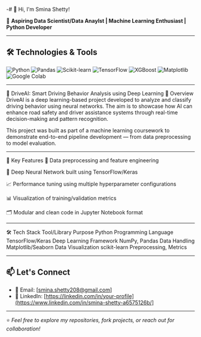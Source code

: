 -# 👋 Hi, I'm Smina Shetty!

🎯 **Aspiring Data Scientist/Data Anaylst | Machine Learning Enthusiast | Python Developer**


---

## 🛠️ Technologies & Tools

![Python](https://img.shields.io/badge/Python-3670A0?style=for-the-badge&logo=python&logoColor=white)
![Pandas](https://img.shields.io/badge/Pandas-150458?style=for-the-badge&logo=pandas)
![Scikit-learn](https://img.shields.io/badge/Scikit--Learn-F7931E?style=for-the-badge&logo=scikit-learn&logoColor=white)
![TensorFlow](https://img.shields.io/badge/TensorFlow-FF6F00?style=for-the-badge&logo=tensorflow&logoColor=white)
![XGBoost](https://img.shields.io/badge/XGBoost-EC2D01?style=for-the-badge&logo=machinelearning&logoColor=white)
![Matplotlib](https://img.shields.io/badge/Matplotlib-11557C?style=for-the-badge&logo=matplotlib)
![Google Colab](https://img.shields.io/badge/Colab-F9AB00?style=for-the-badge&logo=googlecolab&logoColor=white)

---
🚗 DriveAI: Smart Driving Behavior Analysis using Deep Learning
📌 Overview
DriveAI is a deep learning-based project developed to analyze and classify driving behavior using neural networks. The aim is to showcase how AI can enhance road safety and driver assistance systems through real-time decision-making and pattern recognition.

This project was built as part of a machine learning coursework to demonstrate end-to-end pipeline development — from data preprocessing to model evaluation.

---

🧠 Key Features
🧹 Data preprocessing and feature engineering

🤖 Deep Neural Network built using TensorFlow/Keras

📈 Performance tuning using multiple hyperparameter configurations

📊 Visualization of training/validation metrics

🗂️ Modular and clean code in Jupyter Notebook format

---

🛠️ Tech Stack
Tool/Library	Purpose
Python	Programming Language
TensorFlow/Keras	Deep Learning Framework
NumPy, Pandas	Data Handling
Matplotlib/Seaborn	Data Visualization
scikit-learn	Preprocessing, Metrics


---

## 📫 Let's Connect

- 📧 Email: [smina.shetty208@gmail.com]
- 💼 LinkedIn: [https://linkedin.com/in/your-profile](https://www.linkedin.com/in/smina-shetty-a6575126b/]


---

⭐️ *Feel free to explore my repositories, fork projects, or reach out for collaboration!*

